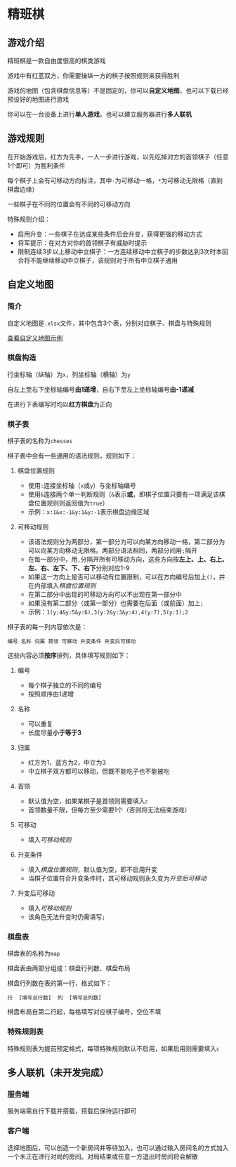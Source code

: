 # 精班棋

## 游戏介绍

精班棋是一款自由度很高的棋类游戏

游戏中有红蓝双方，你需要操纵一方的棋子按照规则来获得胜利

游戏的地图（包含棋盘信息等）不是固定的，你可以**自定义地图**，也可以下载已经预设好的地图进行游戏

你可以在一台设备上进行**单人游戏**，也可以建立服务器进行**多人联机**

## 游戏规则

在开始游戏后，红方为先手，一人一步进行游戏，以先吃掉对方的首领棋子（任意1个即可）为胜利条件

每个棋子上会有可移动方向标注，其中`·`为可移动一格，`*`为可移动无限格（直到棋盘边缘）

一些棋子在不同的位置会有不同的可移动方向

特殊规则介绍：

- 启用升变：一些棋子在达成某些条件后会升变，获得更强的移动方式
- 将军提示：在对方对你的首领棋子有威胁时提示
- 限制连续3步以上移动中立棋子：一方连续移动中立棋子的步数达到3次时本回合将不能继续移动中立棋子，该规则对于所有中立棋子通用


## 自定义地图

### 简介

自定义地图是`.xlsx`文件，其中包含3个表，分别对应棋子、棋盘与特殊规则

[查看自定义地图示例](https://github.com/amf14151/s27a_jbq/blob/main/map/%E7%A4%BA%E4%BE%8B.xlsx)

### 棋盘构造

行坐标轴（纵轴）为`x`，列坐标轴（横轴）为`y`

自左上至右下坐标轴编号**由1递增**，自右下至左上坐标轴编号**由-1递减**

在进行下表编写时均以**红方棋盘**为正向

### 棋子表

棋子表的名称为`chesses`

棋子表中会有一些通用的语法规则，规则如下：

1. 棋盘位置规则

   - 使用`:`连接坐标轴（`x`或`y`）与坐标轴编号
   - 使用`&`连接两个单一判断规则（`&`表示**或**，即棋子位置只要有一项满足该棋盘位置规则则返回值为`true`）
   - 示例：`x:1&x:-1&y:1&y:-1`表示棋盘边缘区域

2. 可移动规则

   - 该语法规则分为两部分，第一部分为可以向某方向移动一格，第二部分为可以向某方向移动无限格。两部分语法相同，两部分间用`;`隔开
   - 在每一部分中，用`,`分隔开所有可移动方向，这些方向按**左上、上、右上、左、右、左下、下、右下**分别对应1-9
   - 如果这一方向上是否可以移动有位置限制，可以在方向编号后加上`()`，并在内部填入*棋盘位置规则*
   - 在第二部分中出现的可移动方向可以不出现在第一部分中
   - 如果没有第二部分（或第一部分）也需要在后面（或前面）加上`;`
   - 示例：`1(y:4&y:5&y:6),3(y:2&y:3&y:4),4(y:7),5(y:1);2`

棋子表的每一列内容依次是：

```
编号 名称 归属 首领 可移动 升变条件 升变后可移动
```

这些内容必须**按序**排列，具体填写规则如下：

1. 编号

   - 每个棋子独立的不同的编号
   - 按照顺序由1递增

2. 名称

   - 可以重复
   - 长度尽量**小于等于3**

3. 归属
   
   - 红方为1，蓝方为2，中立为3
   - 中立棋子双方都可以移动，但既不能吃子也不能被吃

4. 首领

   - 默认值为空，如果某棋子是首领则需要填入`c`
   - 首领数量不限，但每方至少需要1个（否则将无法结束游戏）

5. 可移动
   
   - 填入*可移动规则*

6. 升变条件

   - 填入*棋盘位置规则*，默认值为空，即不启用升变
   - 当棋子位置符合升变条件时，其可移动规则永久变为*升变后可移动*

7. 升变后可移动

   - 填入*可移动规则*
   - 该角色无法升变时仍需填写`;`


### 棋盘表

棋盘表的名称为`map`

棋盘表由两部分组成：棋盘行列数、棋盘布局

棋盘行列数在表的第一行，格式如下：

```
行  [填写总行数]  列  [填写总列数]
```

棋盘布局自第二行起，每格填写对应棋子编号，空位不填

### 特殊规则表

特殊规则表为提前预定格式，每项特殊规则默认不启用，如果启用则需要填入`c`

## 多人联机（未开发完成）

### 服务端

服务端需自行下载并搭载，搭载后保持运行即可

### 客户端

选择地图后，可以创造一个新房间并等待加入，也可以通过输入房间名的方式加入一个未正在进行对局的房间。对局结束或任意一方退出时房间将会解散
